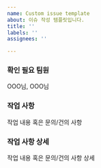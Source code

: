 ```yaml
---
name: Custom issue template
about: 이슈 작성 템플릿입니다.
title: ''
labels: ''
assignees: ''

---
```


### 확인 필요 팀원
OOO님, OOO님

### 작업 사항
작업 내용 혹은 문의/건의 사항

### 작업 사항 상세
작업 내용 혹은 문의/건의 사항 상세
